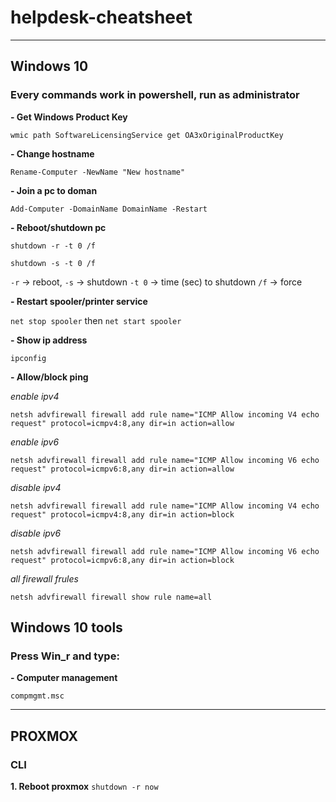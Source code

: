 # helpdesk-cheatsheet
---
## Windows 10
### Every commands work in powershell, run as administrator

**- Get Windows Product Key**

`wmic path SoftwareLicensingService get OA3xOriginalProductKey`

**- Change hostname**

`Rename-Computer -NewName "New hostname"`

**- Join a pc to doman**

`Add-Computer -DomainName DomainName -Restart`

**- Reboot/shutdown pc**

`shutdown -r -t 0 /f` 

`shutdown -s -t 0 /f`

`-r` -> reboot, `-s` -> shutdown
`-t 0` -> time (sec) to shutdown 
`/f` -> force

**- Restart spooler/printer service**

`net stop spooler`
then
`net start spooler`

**- Show ip address**

`ipconfig`

**- Allow/block ping**

*enable ipv4*

`netsh advfirewall firewall add rule name="ICMP Allow incoming V4 echo request" protocol=icmpv4:8,any dir=in action=allow`

*enable ipv6*

`netsh advfirewall firewall add rule name="ICMP Allow incoming V6 echo request" protocol=icmpv6:8,any dir=in action=allow`

*disable ipv4*

`netsh advfirewall firewall add rule name="ICMP Allow incoming V4 echo request" protocol=icmpv4:8,any dir=in action=block`

*disable ipv6*

`netsh advfirewall firewall add rule name="ICMP Allow incoming V6 echo request" protocol=icmpv6:8,any dir=in action=block`

*all firewall frules*

`netsh advfirewall firewall show rule name=all`


## Windows 10 tools
### Press Win_r and type:

**- Computer management**

`compmgmt.msc`

---

## PROXMOX
### CLI

**1. Reboot proxmox**
`shutdown -r now`
